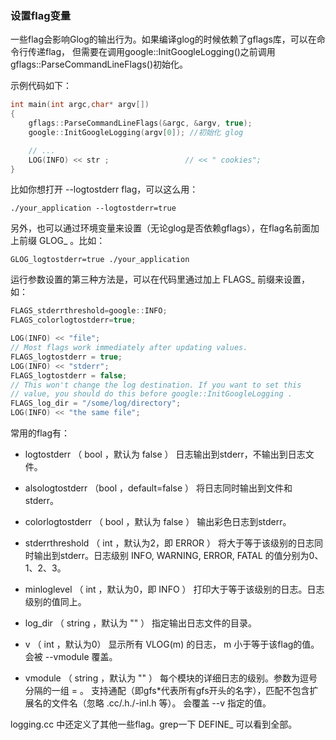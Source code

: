### 设置flag变量

一些flag会影响Glog的输出行为。如果编译glog的时候依赖了gflags库，可以在命令行传递flag，
但需要在调用google::InitGoogleLogging()之前调用gflags::ParseCommandLineFlags()初始化。

示例代码如下：

```cpp
int main(int argc,char* argv[])
{
    gflags::ParseCommandLineFlags(&argc, &argv, true);
    google::InitGoogleLogging(argv[0]); //初始化 glog

    // ...
    LOG(INFO) << str ;                 // << " cookies";    
}
```

比如你想打开 --logtostderr flag，可以这么用：

```
./your_application --logtostderr=true
```

另外，也可以通过环境变量来设置（无论glog是否依赖gflags），在flag名前面加上前缀 GLOG_ 。比如：

```
GLOG_logtostderr=true ./your_application
```

运行参数设置的第三种方法是，可以在代码里通过加上 FLAGS_ 前缀来设置，如：

```cpp
FLAGS_stderrthreshold=google::INFO;
FLAGS_colorlogtostderr=true;

LOG(INFO) << "file";
// Most flags work immediately after updating values.
FLAGS_logtostderr = true;
LOG(INFO) << "stderr";
FLAGS_logtostderr = false;
// This won't change the log destination. If you want to set this
// value, you should do this before google::InitGoogleLogging .
FLAGS_log_dir = "/some/log/directory";
LOG(INFO) << "the same file";
```

常用的flag有：

- logtostderr （ bool ，默认为 false ）
    日志输出到stderr，不输出到日志文件。

- alsologtostderr （bool ，default=false ）
    将日志同时输出到文件和stderr。

- colorlogtostderr （ bool ，默认为 false ）
    输出彩色日志到stderr。

- stderrthreshold （ int ，默认为2，即 ERROR ）
    将大于等于该级别的日志同时输出到stderr。日志级别 INFO, WARNING, ERROR, FATAL 的值分别为0、1、2、3。

- minloglevel （ int ，默认为0，即 INFO ）
    打印大于等于该级别的日志。日志级别的值同上。

- log_dir （ string ，默认为 "" ）
    指定输出日志文件的目录。

- v （ int ，默认为0）
    显示所有 VLOG(m) 的日志， m 小于等于该flag的值。会被 --vmodule 覆盖。

- vmodule （ string ，默认为 "" ）
    每个模块的详细日志的级别。参数为逗号分隔的一组 <module name>=<log level> 。 <module name> 支持通配（即gfs*代表所有gfs开头的名字），匹配不包含扩展名的文件名（忽略 .cc/.h./-inl.h 等）。 <log level> 会覆盖 --v 指定的值。 

logging.cc 中还定义了其他一些flag。grep一下 DEFINE_ 可以看到全部。
